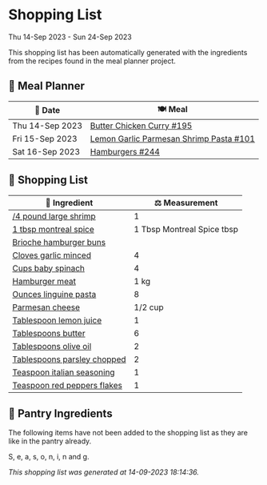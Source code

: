 # Shopping List

Thu 14-Sep 2023 - Sun 24-Sep 2023

This shopping list has been automatically generated with the ingredients from the recipes found in the meal planner project.

## 📅 Meal Planner

|📅 Date| 🍽️ Meal|
|----|----|
|Thu 14-Sep 2023|[Butter Chicken Curry #195](https://github.com/bryanbr23/Recipes/issues/195)|
|Fri 15-Sep 2023|[Lemon Garlic Parmesan Shrimp Pasta #101](https://github.com/bryanbr23/Recipes/issues/101)|
|Sat 16-Sep 2023|[Hamburgers #244](https://github.com/bryanbr23/Recipes/issues/244)|

## 🛒 Shopping List

| 🍌 Ingredient| ⚖️ Measurement|
|----------|-----------|
|[/4 pound large shrimp](https://www.sainsburys.co.uk/gol-ui/SearchResults//4%20pound%20large%20shrimp)|1|
|[1 tbsp montreal spice](https://www.sainsburys.co.uk/gol-ui/SearchResults/1%20tbsp%20montreal%20spice)|1 Tbsp Montreal Spice tbsp|
|[Brioche hamburger buns](https://www.sainsburys.co.uk/gol-ui/SearchResults/Brioche%20hamburger%20buns)||
|[Cloves garlic minced](https://www.sainsburys.co.uk/gol-ui/SearchResults/Cloves%20garlic%20minced)|4|
|[Cups baby spinach](https://www.sainsburys.co.uk/gol-ui/SearchResults/Cups%20baby%20spinach)|4|
|[Hamburger meat](https://www.sainsburys.co.uk/gol-ui/SearchResults/Hamburger%20meat)|1 kg|
|[Ounces linguine pasta](https://www.sainsburys.co.uk/gol-ui/SearchResults/Ounces%20linguine%20pasta)|8|
|[Parmesan cheese](https://www.sainsburys.co.uk/gol-ui/SearchResults/Parmesan%20cheese)|1/2 cup|
|[Tablespoon lemon juice](https://www.sainsburys.co.uk/gol-ui/SearchResults/Tablespoon%20lemon%20juice)|1|
|[Tablespoons butter](https://www.sainsburys.co.uk/gol-ui/SearchResults/Tablespoons%20butter)|6|
|[Tablespoons olive oil](https://www.sainsburys.co.uk/gol-ui/SearchResults/Tablespoons%20olive%20oil)|2|
|[Tablespoons parsley chopped](https://www.sainsburys.co.uk/gol-ui/SearchResults/Tablespoons%20parsley%20chopped)|2|
|[Teaspoon italian seasoning](https://www.sainsburys.co.uk/gol-ui/SearchResults/Teaspoon%20italian%20seasoning)|1|
|[Teaspoon red peppers flakes](https://www.sainsburys.co.uk/gol-ui/SearchResults/Teaspoon%20red%20peppers%20flakes)|1|

## 🏪 Pantry Ingredients

The following items have not been added to the shopping list as they are like in the pantry already.

S, e, a, s, o, n, i, n and g.


_This shopping list was generated at 14-09-2023 18:14:36._